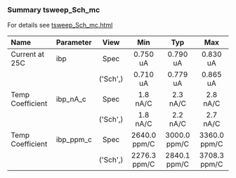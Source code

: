 ### Summary tsweep_Sch_mc

For details see <a href='tsweep_Sch_mc.html'>tsweep_Sch_mc.html</a>

|**Name**|**Parameter**|**View**|**Min** | **Typ** | **Max**|
|:---|:---|:---:|:---:|:---:|:---:|
|Current at 25C|ibp | Spec | 0.750 uA | 0.790 uA | 0.830 uA |
| | | ('Sch',)|0.710 uA | 0.779 uA | 0.865 uA |
|Temp Coefficient|ibp\_nA\_c | Spec | 1.8 nA/C | 2.3 nA/C | 2.8 nA/C |
| | | ('Sch',)|1.8 nA/C | 2.2 nA/C | 2.7 nA/C |
|Temp Coefficient|ibp\_ppm\_c | Spec | 2640.0 ppm/C | 3000.0 ppm/C | 3360.0 ppm/C |
| | | ('Sch',)|2276.3 ppm/C | 2840.1 ppm/C | 3708.3 ppm/C |

